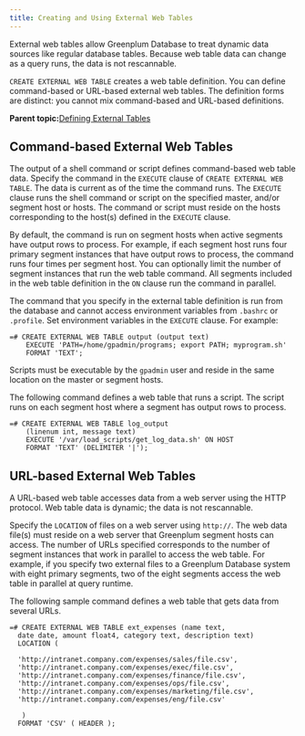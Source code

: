 ```yaml
---
title: Creating and Using External Web Tables 
---
```


External web tables allow Greenplum Database to treat dynamic data sources like regular database tables. Because web table data can change as a query runs, the data is not rescannable.

`CREATE EXTERNAL WEB TABLE` creates a web table definition. You can define command-based or URL-based external web tables. The definition forms are distinct: you cannot mix command-based and URL-based definitions.

**Parent topic:**[Defining External Tables](../external/g-external-tables.html)

## <a id="topic32"></a>Command-based External Web Tables 

The output of a shell command or script defines command-based web table data. Specify the command in the `EXECUTE` clause of `CREATE EXTERNAL WEB TABLE`. The data is current as of the time the command runs. The `EXECUTE` clause runs the shell command or script on the specified master, and/or segment host or hosts. The command or script must reside on the hosts corresponding to the host\(s\) defined in the `EXECUTE` clause.

By default, the command is run on segment hosts when active segments have output rows to process. For example, if each segment host runs four primary segment instances that have output rows to process, the command runs four times per segment host. You can optionally limit the number of segment instances that run the web table command. All segments included in the web table definition in the `ON` clause run the command in parallel.

The command that you specify in the external table definition is run from the database and cannot access environment variables from `.bashrc` or `.profile`. Set environment variables in the `EXECUTE` clause. For example:

```
=# CREATE EXTERNAL WEB TABLE output (output text)
    EXECUTE 'PATH=/home/gpadmin/programs; export PATH; myprogram.sh' 
    FORMAT 'TEXT';

```

Scripts must be executable by the `gpadmin` user and reside in the same location on the master or segment hosts.

The following command defines a web table that runs a script. The script runs on each segment host where a segment has output rows to process.

```
=# CREATE EXTERNAL WEB TABLE log_output 
    (linenum int, message text) 
    EXECUTE '/var/load_scripts/get_log_data.sh' ON HOST 
    FORMAT 'TEXT' (DELIMITER '|');

```

## <a id="topic33"></a>URL-based External Web Tables 

A URL-based web table accesses data from a web server using the HTTP protocol. Web table data is dynamic; the data is not rescannable.

Specify the `LOCATION` of files on a web server using `http://`. The web data file\(s\) must reside on a web server that Greenplum segment hosts can access. The number of URLs specified corresponds to the number of segment instances that work in parallel to access the web table. For example, if you specify two external files to a Greenplum Database system with eight primary segments, two of the eight segments access the web table in parallel at query runtime.

The following sample command defines a web table that gets data from several URLs.

```
=# CREATE EXTERNAL WEB TABLE ext_expenses (name text, 
  date date, amount float4, category text, description text) 
  LOCATION ( 

  'http://intranet.company.com/expenses/sales/file.csv',
  'http://intranet.company.com/expenses/exec/file.csv',
  'http://intranet.company.com/expenses/finance/file.csv',
  'http://intranet.company.com/expenses/ops/file.csv',
  'http://intranet.company.com/expenses/marketing/file.csv',
  'http://intranet.company.com/expenses/eng/file.csv' 

   )
  FORMAT 'CSV' ( HEADER );

```


